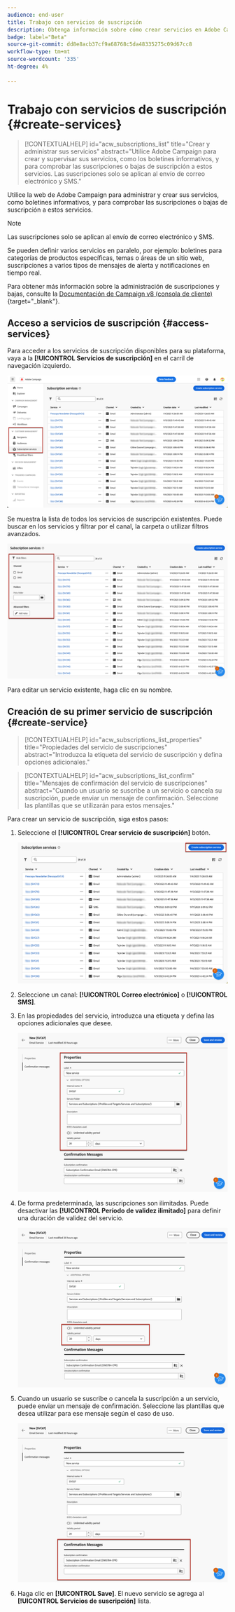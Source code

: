 ```yaml
---
audience: end-user
title: Trabajo con servicios de suscripción
description: Obtenga información sobre cómo crear servicios en Adobe Campaign Web
badge: label="Beta"
source-git-commit: dd8e8acb37cf9a68768c5da48335275c09d67cc8
workflow-type: tm+mt
source-wordcount: '335'
ht-degree: 4%

---
```



# Trabajo con servicios de suscripción {#create-services}

>[!CONTEXTUALHELP]
>id="acw_subscriptions_list"
>title="Crear y administrar sus servicios"
>abstract="Utilice Adobe Campaign para crear y supervisar sus servicios, como los boletines informativos, y para comprobar las suscripciones o bajas de suscripción a estos servicios. Las suscripciones solo se aplican al envío de correo electrónico y SMS."

Utilice la web de Adobe Campaign para administrar y crear sus servicios, como boletines informativos, y para comprobar las suscripciones o bajas de suscripción a estos servicios.

>[!NOTE]
>
>Las suscripciones solo se aplican al envío de correo electrónico y SMS.

Se pueden definir varios servicios en paralelo, por ejemplo: boletines para categorías de productos específicas, temas o áreas de un sitio web, suscripciones a varios tipos de mensajes de alerta y notificaciones en tiempo real.

Para obtener más información sobre la administración de suscripciones y bajas, consulte la [Documentación de Campaign v8 (consola de cliente)](https://experienceleague.adobe.com/docs/campaign/campaign-v8/audience/subscriptions.html){target="_blank"}.

## Acceso a servicios de suscripción {#access-services}

Para acceder a los servicios de suscripción disponibles para su plataforma, vaya a la **[!UICONTROL Servicios de suscripción]** en el carril de navegación izquierdo.

![](assets/service-list.png)

Se muestra la lista de todos los servicios de suscripción existentes. Puede buscar en los servicios y filtrar por el canal, la carpeta o utilizar filtros avanzados.

![](assets/service-filters.png)

Para editar un servicio existente, haga clic en su nombre.

## Creación de su primer servicio de suscripción {#create-service}

>[!CONTEXTUALHELP]
>id="acw_subscriptions_list_properties"
>title="Propiedades del servicio de suscripciones"
>abstract="Introduzca la etiqueta del servicio de suscripción y defina opciones adicionales."

>[!CONTEXTUALHELP]
>id="acw_subscriptions_list_confirm"
>title="Mensajes de confirmación del servicio de suscripciones"
>abstract="Cuando un usuario se suscribe a un servicio o cancela su suscripción, puede enviar un mensaje de confirmación. Seleccione las plantillas que se utilizarán para estos mensajes."


Para crear un servicio de suscripción, siga estos pasos:

1. Seleccione el **[!UICONTROL Crear servicio de suscripción]** botón.

   ![](assets/service-create-button.png)

1. Seleccione un canal: **[!UICONTROL Correo electrónico]** o **[!UICONTROL SMS]**.

1. En las propiedades del servicio, introduzca una etiqueta y defina las opciones adicionales que desee.

   ![](assets/service-create-properties.png)

1. De forma predeterminada, las suscripciones son ilimitadas. Puede desactivar las **[!UICONTROL Período de validez ilimitado]** para definir una duración de validez del servicio. <!--The duration can be specified in days or months.TBC-->

   ![](assets/service-create-validity-period.png)

1. Cuando un usuario se suscribe o cancela la suscripción a un servicio, puede enviar un mensaje de confirmación. Seleccione las plantillas que desea utilizar para ese mensaje según el caso de uso.

   ![](assets/service-create-confirmation-msg.png)

1. Haga clic en **[!UICONTROL Save]**. El nuevo servicio se agrega al **[!UICONTROL Servicios de suscripción]** lista.

<!--
## Reporting

You can measure the effectiveness of your subscription services for SMS and email channels.

1. Select an existing service from the **[!UICONTROL Subscription services]** list.

1. From the service dashboard, click More > Reports?

1. Check the following indicators:

* Total numbers of subscribers

* Area graph with subscriptions and unsubscriptions. Use the dropwdown to change the time range. (24h, 48h, 1 week, 2 weeks, 1 month, 6 months)

* The breakdown by period. including subs, unsub, evolution in numbers and % and loyalty.
* Last updated / Next refresh time: these values are retrieved from the execution and schedule of the tracking workflow
-->


